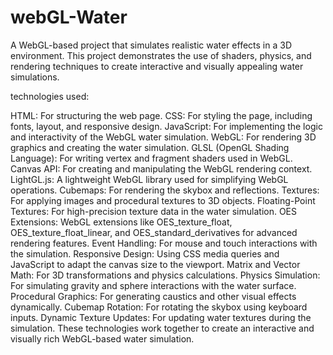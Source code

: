 # webGL-Water

A WebGL-based project that simulates realistic water effects in a 3D environment. This project demonstrates the use of shaders, physics, and rendering techniques to create interactive and visually appealing water simulations.

technologies used:

HTML: For structuring the web page.
CSS: For styling the page, including fonts, layout, and responsive design.
JavaScript: For implementing the logic and interactivity of the WebGL water simulation.
WebGL: For rendering 3D graphics and creating the water simulation.
GLSL (OpenGL Shading Language): For writing vertex and fragment shaders used in WebGL.
Canvas API: For creating and manipulating the WebGL rendering context.
LightGL.js: A lightweight WebGL library used for simplifying WebGL operations.
Cubemaps: For rendering the skybox and reflections.
Textures: For applying images and procedural textures to 3D objects.
Floating-Point Textures: For high-precision texture data in the water simulation.
OES Extensions: WebGL extensions like OES_texture_float, OES_texture_float_linear, and OES_standard_derivatives for advanced rendering features.
Event Handling: For mouse and touch interactions with the simulation.
Responsive Design: Using CSS media queries and JavaScript to adapt the canvas size to the viewport.
Matrix and Vector Math: For 3D transformations and physics calculations.
Physics Simulation: For simulating gravity and sphere interactions with the water surface.
Procedural Graphics: For generating caustics and other visual effects dynamically.
Cubemap Rotation: For rotating the skybox using keyboard inputs.
Dynamic Texture Updates: For updating water textures during the simulation.
These technologies work together to create an interactive and visually rich WebGL-based water simulation.